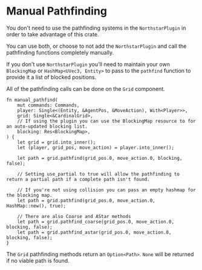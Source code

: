 # Manual Pathfinding

You don't need to use the pathfinding systems in the `NorthstarPlugin` in order to take advantage of this crate. 

You can use both, or choose to not add the `NorthstarPlugin` and call the pathfinding functions completely manually.

If you don't use `NorthstarPlugin` you'll need to maintain your own `BlockingMap` or `HashMap<UVec3, Entity>` to pass to the `pathfind` function to provide it a list of blocked positions.

All of the pathfinding calls can be done on the `Grid` component.

```rust,no_run
fn manual_pathfind(
    mut commands: Commands,
    player: Single<(Entity, &AgentPos, &MoveAction), With<Player>>,
    grid: Single<&CardinalGrid>,
    // If using the plugin you can use the BlockingMap resource to for an auto-updated blocking list.
    blocking: Res<BlockingMap>,
) {
    let grid = grid.into_inner();
    let (player, grid_pos, move_action) = player.into_inner();

    let path = grid.pathfind(grid_pos.0, move_action.0, blocking, false);

    // Setting use_partial to true will allow the pathfinding to return a partial path if a complete path isn't found.

    // If you're not using collision you can pass an empty hashmap for the blocking map.
    let path = grid.pathfind(grid_pos.0, move_action.0, HashMap::new(), true);

    // There are also Coarse and AStar methods
    let path = grid.pathfind_coarse(grid_pos.0, move_action.0, blocking, false);
    let path = grid.pathfind_astar(grid_pos.0, move_action.0, blocking, false);
}
```

The `Grid` pathfinding methods return an `Option<Path>`. `None` will be returned if no viable path is found.
